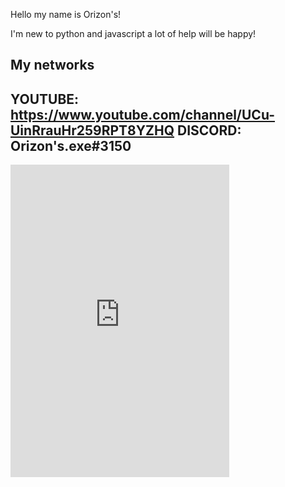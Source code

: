 Hello my name is Orizon's!

I'm new to python and javascript a lot of help will be happy!

My networks
-----------------------------------------------------------------------------------------------------------------------------------------------------------------------
YOUTUBE: https://www.youtube.com/channel/UCu-UinRrauHr259RPT8YZHQ
DISCORD: Orizon's.exe#3150
------------------------------------------------------------------------------------------------------------------------------------------------------------------------  
<iframe src="https://canary.discord.com/widget?id=876512143615336468&theme=dark" width="350" height="500" allowtransparency="true" frameborder="0" sandbox="allow-popups allow-popups-to-escape-sandbox allow-same-origin allow-scripts"></iframe>
